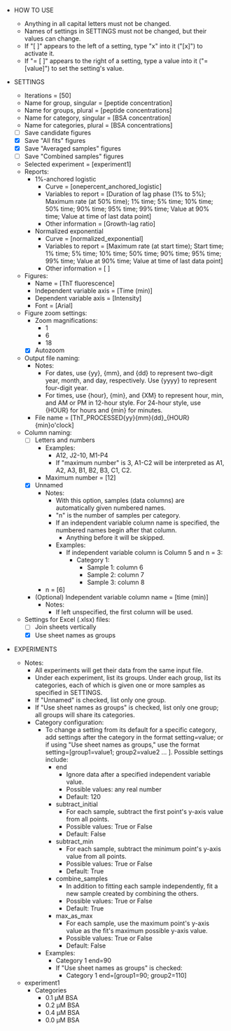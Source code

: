 - HOW TO USE
    - Anything in all capital letters must not be changed.
    - Names of settings in SETTINGS must not be changed, but their values can change.
    - If "[ ]" appears to the left of a setting, type "x" into it ("[x]") to activate it.
    - If "= [ ]" appears to the right of a setting, type a value into it ("= [value]") to set the setting's value.

- SETTINGS
    - Iterations = [50]
    - Name for group, singular = [peptide concentration]
    - Name for groups, plural = [peptide concentrations]
    - Name for category, singular = [BSA concentration]
    - Name for categories, plural = [BSA concentrations]
    - [ ] Save candidate figures
    - [x] Save "All fits" figures
    - [x] Save "Averaged samples" figures
    - [ ] Save "Combined samples" figures
    - Selected experiment = [experiment1]
    - Reports:
        - 1%-anchored logistic
            - Curve = [onepercent_anchored_logistic]
            - Variables to report = [Duration of lag phase (1% to 5%); Maximum rate (at 50% time); 1% time; 5% time; 10% time; 50% time; 90% time; 95% time; 99% time; Value at 90% time; Value at time of last data point]
            - Other information = [Growth-lag ratio]
        - Normalized exponential
            - Curve = [normalized_exponential]
            - Variables to report = [Maximum rate (at start time); Start time; 1% time; 5% time; 10% time; 50% time; 90% time; 95% time; 99% time; Value at 90% time; Value at time of last data point]
            - Other information = [ ]
    - Figures:
        - Name = [ThT fluorescence]
        - Independent variable axis = [Time (min)]
        - Dependent variable axis = [Intensity]
        - Font = [Arial]
    - Figure zoom settings:
        - Zoom magnifications:
            - 1
            - 6
            - 18
        - [x] Autozoom
    - Output file naming:
        - Notes:
            - For dates, use {yy}, {mm}, and {dd} to represent two-digit year, month, and day, respectively. Use {yyyy} to represent four-digit year.
            - For times, use {hour}, {min}, and {XM} to represent hour, min, and AM or PM in 12-hour style. For 24-hour style, use {HOUR} for hours and {min} for minutes.
        - File name = [ThT_PROCESSED{yy}{mm}{dd}_{HOUR}{min}o'clock]
    - Column naming:
        - [ ] Letters and numbers
            - Examples:
                - A12, J2-10, M1-P4
                - If "maximum number" is 3, A1-C2 will be interpreted as A1, A2, A3, B1, B2, B3, C1, C2.
            - Maximum number = [12]
        - [x] Unnamed
            - Notes:
                - With this option, samples (data columns) are automatically given numbered names.
                - "n" is the number of samples per category.
                - If an independent variable column name is specified, the numbered names begin after that column.
                    - Anything before it will be skipped.
                - Examples:
                    - If independent variable column is Column 5 and n = 3:
                        - Category 1:
                            - Sample 1: column 6
                            - Sample 2: column 7
                            - Sample 3: column 8
            - n = [6]
        - (Optional) Independent variable column name = [time (min)]
            - Notes:
                - If left unspecified, the first column will be used.
    - Settings for Excel (.xlsx) files:
        - [ ] Join sheets vertically
        - [x] Use sheet names as groups
- EXPERIMENTS
    - Notes:
        - All experiments will get their data from the same input file.
        - Under each experiment, list its groups. Under each group, list its categories, each of which is given one or more samples as specified in SETTINGS.
        - If "Unnamed" is checked, list only one group.
        - If "Use sheet names as groups" is checked, list only one group; all groups will share its categories.
        - Category configuration:
            - To change a setting from its default for a specific category, add settings after the category in the format setting=value; or if using "Use sheet names as groups," use the format setting=[group1=value1; group2=value2 ... ]. Possible settings include:
                - end
                    - Ignore data after a specified independent variable value.
                    - Possible values: any real number
                    - Default: 120
                - subtract_initial
                    - For each sample, subtract the first point's y-axis value from all points.
                    - Possible values: True or False
                    - Default: False
                - subtract_min
                    - For each sample, subtract the minimum point's y-axis value from all points.
                    - Possible values: True or False
                    - Default: True
                - combine_samples
                    - In addition to fitting each sample independently, fit a new sample created by combining the others.
                    - Possible values: True or False
                    - Default: True
                - max_as_max
                    - For each sample, use the maximum point's y-axis value as the fit's maximum possible y-axis value.
                    - Possible values: True or False
                    - Default: False
            - Examples:
                - Category 1 end=90
                - If "Use sheet names as groups" is checked:
                    - Category 1 end=[group1=90; group2=110]
    - experiment1
        - Categories
            - 0.1 µM BSA
            - 0.2 µM BSA
            - 0.4 µM BSA
            - 0.0 µM BSA